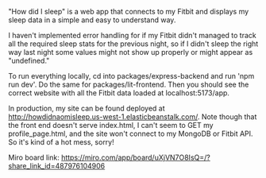 "How did I sleep" is a web app that connects to my Fitbit and displays my sleep data in a simple and easy to understand way.

I haven't implemented error handling for if my Fitbit didn't managed to track all the required sleep stats for the previous night, so if I didn't sleep the right way last night some values might not show up properly or might appear as "undefined."

To run everything locally, cd into packages/express-backend and run 'npm run dev'. Do the same for packages/lit-frontend. Then you should see the correct website with all the Fitbit data loaded at localhost:5173/app.

In production, my site can be found deployed at http://howdidnaomisleep.us-west-1.elasticbeanstalk.com/. Note though that the front end doesn't serve index.html, I can't seem to GET my profile_page.html, and the site won't connect to my MongoDB or Fitbit API. So it's kind of a hot mess, sorry!

Miro board link: https://miro.com/app/board/uXjVN7O8IsQ=/?share_link_id=487976104906
